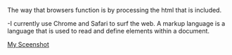 The way that browsers function is by processing the html that is included.

-I currently use Chrome and Safari to surf the web.
A markup language is a language that is used to read and define elements within a document.

[My Sceenshot](./images/screenshotassignment3.png)
